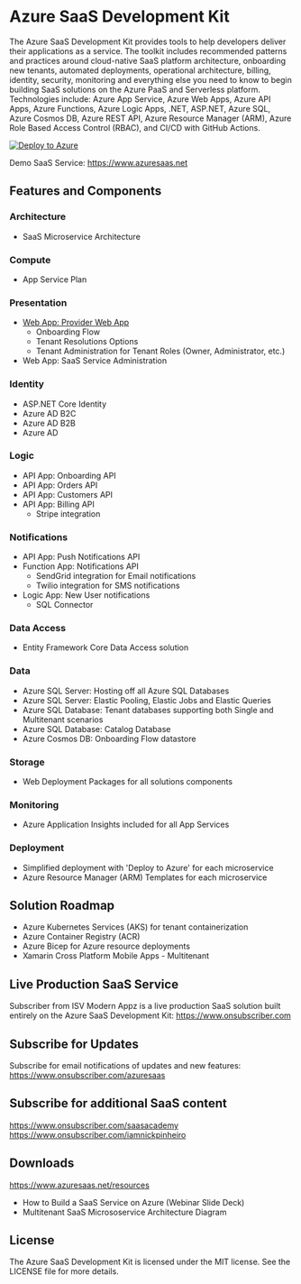 # Azure SaaS Development Kit

The Azure SaaS Development Kit provides tools to help developers deliver their applications as a service. The toolkit includes recommended patterns and practices around cloud-native SaaS platform architecture, onboarding new tenants, automated deployments, operational architecture, billing, identity, security, monitoring and everything else you need to know to begin building SaaS solutions on the Azure PaaS and Serverless platform. Technologies include: Azure App Service, Azure Web Apps, Azure API Apps, Azure Functions, Azure Logic Apps, .NET, ASP.NET, Azure SQL, Azure Cosmos DB, Azure REST API, Azure Resource Manager (ARM), Azure Role Based Access Control (RBAC), and CI/CD with GitHub Actions.

[![Deploy to Azure](https://www.azuresaas.net/assets/images/deploy-to-azure.svg)](https://portal.azure.com/#create/Microsoft.Template/uri/https%3A%2F%2Fraw.githubusercontent.com%2FAzure%2Fazure-saas%2Fmain%2Fsrc%2FSaas.Provider%2FSaas.Provider.Web.Deployment%2Fazuredeploy.json)

Demo SaaS Service:  https://www.azuresaas.net

## Features and Components

### Architecture
- SaaS Microservice Architecture

### Compute
- App Service Plan

### Presentation
- [Web App: Provider Web App](src/Saas.Provider/README.md)
	- Onboarding Flow
	- Tenant Resolutions Options
	- Tenant Administration for Tenant Roles (Owner, Administrator, etc.)
- Web App: SaaS Service Administration

### Identity
- ASP.NET Core Identity
- Azure AD B2C
- Azure AD B2B
- Azure AD

### Logic
- API App: Onboarding API
- API App: Orders API
- API App: Customers API
- API App: Billing API
	- Stripe integration

### Notifications
- API App: Push Notifications API
- Function App: Notifications API
	- SendGrid integration for Email notifications
	- Twilio integration for SMS notifications
- Logic App: New User notifications
	- SQL Connector

### Data Access
- Entity Framework Core Data Access solution

### Data
- Azure SQL Server: Hosting off all Azure SQL Databases
- Azure SQL Server: Elastic Pooling, Elastic Jobs and Elastic Queries
- Azure SQL Database: Tenant databases supporting both Single and Multitenant scenarios
- Azure SQL Database: Catalog Database
- Azure Cosmos DB: Onboarding Flow datastore

### Storage
- Web Deployment Packages for all solutions components

### Monitoring
- Azure Application Insights included for all App Services

### Deployment
- Simplified deployment with 'Deploy to Azure' for each microservice
- Azure Resource Manager (ARM) Templates for each microservice

## Solution Roadmap
- Azure Kubernetes Services (AKS) for tenant containerization
- Azure Container Registry (ACR)
- Azure Bicep for Azure resource deployments
- Xamarin Cross Platform Mobile Apps - Multitenant

## Live Production SaaS Service
Subscriber from ISV Modern Appz is a live production SaaS solution built entirely on the Azure SaaS Development Kit:
https://www.onsubscriber.com

## Subscribe for Updates
Subscribe for email notifications of updates and new features:  
https://www.onsubscriber.com/azuresaas

## Subscribe for additional SaaS content 
https://www.onsubscriber.com/saasacademy  
https://www.onsubscriber.com/iamnickpinheiro

## Downloads
https://www.azuresaas.net/resources
- How to Build a SaaS Service on Azure (Webinar Slide Deck)  
- Multitenant SaaS Micrososervice Architecture Diagram


## License
The Azure SaaS Development Kit is licensed under the MIT license. See the LICENSE file for more details.